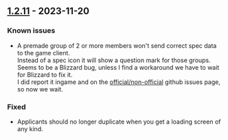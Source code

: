 ## [1.2.11](https://github.com/NintendoLink07/MythicIOGrabber/releases/tag/1.2.11) - 2023-11-20


### Known issues

- A premade group of 2 or more members won't send correct spec data to the game client.<br>
Instead of a spec icon it will show a question mark for those groups.<br>
Seems to be a Blizzard bug, unless I find a workaround we have to wait for Blizzard to fix it.<br>
I did report it ingame and on the [official/non-official](https://github.com/Stanzilla/WoWUIBugs/issues/502) github issues page, so now we wait.


### Fixed

- Applicants should no longer duplicate when you get a loading screen of any kind.